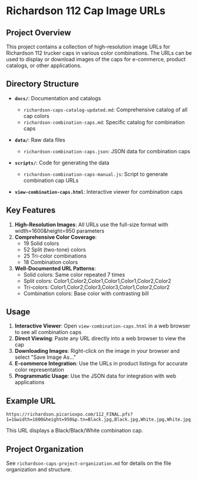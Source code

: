 # Richardson 112 Cap Image URLs

## Project Overview

This project contains a collection of high-resolution image URLs for Richardson 112 trucker caps in various color combinations. The URLs can be used to display or download images of the caps for e-commerce, product catalogs, or other applications.

## Directory Structure

- **`docs/`**: Documentation and catalogs
  - `richardson-caps-catalog-updated.md`: Comprehensive catalog of all cap colors
  - `richardson-combination-caps.md`: Specific catalog for combination caps

- **`data/`**: Raw data files
  - `richardson-combination-caps.json`: JSON data for combination caps

- **`scripts/`**: Code for generating the data
  - `richardson-combination-caps-manual.js`: Script to generate combination cap URLs

- **`view-combination-caps.html`**: Interactive viewer for combination caps

## Key Features

1. **High-Resolution Images**: All URLs use the full-size format with width=1600&height=950 parameters
2. **Comprehensive Color Coverage**:
   - 19 Solid colors
   - 52 Split (two-tone) colors
   - 25 Tri-color combinations
   - 18 Combination colors
3. **Well-Documented URL Patterns**:
   - Solid colors: Same color repeated 7 times
   - Split colors: Color1,Color2,Color1,Color1,Color1,Color2,Color2
   - Tri-colors: Color1,Color2,Color3,Color3,Color1,Color2,Color2
   - Combination colors: Base color with contrasting bill

## Usage

1. **Interactive Viewer**: Open `view-combination-caps.html` in a web browser to see all combination caps
2. **Direct Viewing**: Paste any URL directly into a web browser to view the cap
3. **Downloading Images**: Right-click on the image in your browser and select "Save Image As..."
4. **E-commerce Integration**: Use the URLs in product listings for accurate color representation
5. **Programmatic Usage**: Use the JSON data for integration with web applications

## Example URL

```
https://richardson.picarioxpo.com/112_FINAL.pfs?1=1&width=1600&height=950&p.tn=Black.jpg,Black.jpg,White.jpg,White.jpg,Black.jpg,Black.jpg,Black.jpg
```

This URL displays a Black/Black/White combination cap.

## Project Organization

See `richardson-caps-project-organization.md` for details on the file organization and structure.